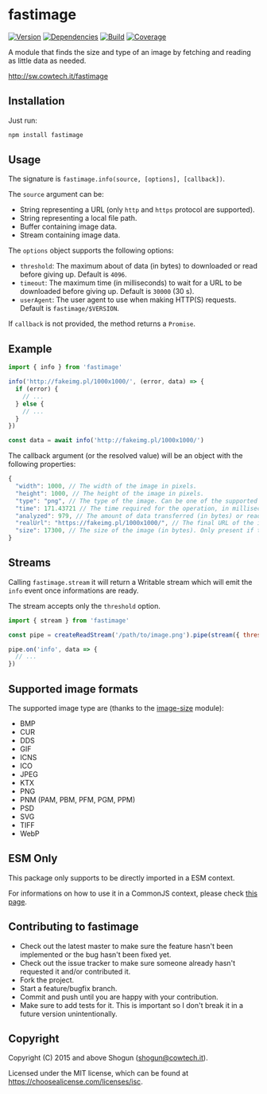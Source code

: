  # fastimage

[![Version](https://img.shields.io/npm/v/fastimage.svg)](https://npm.im/fastimage)
[![Dependencies](https://img.shields.io/librariesio/release/npm/fastimage)](https://libraries.io/npm/fastimage)
[![Build](https://github.com/ShogunPanda/fastimage/workflows/CI/badge.svg)](https://github.com/ShogunPanda/fastimage/actions?query=workflow%3ACI)
[![Coverage](https://img.shields.io/codecov/c/gh/ShogunPanda/fastimage?token=KMA8EPI3DI)](https://codecov.io/gh/ShogunPanda/fastimage)

A module that finds the size and type of an image by fetching and reading as little data as needed.

http://sw.cowtech.it/fastimage

## Installation

Just run:

```bash
npm install fastimage
```

## Usage

The signature is `fastimage.info(source, [options], [callback])`.

The `source` argument can be:

- String representing a URL (only `http` and `https` protocol are supported).
- String representing a local file path.
- Buffer containing image data.
- Stream containing image data.

The `options` object supports the following options:

- `threshold`: The maximum about of data (in bytes) to downloaded or read before giving up. Default is `4096`.
- `timeout`: The maximum time (in milliseconds) to wait for a URL to be downloaded before giving up. Default is `30000` (30 s).
- `userAgent`: The user agent to use when making HTTP(S) requests. Default is `fastimage/$VERSION`.

If `callback` is not provided, the method returns a `Promise`.

## Example

```js
import { info } from 'fastimage'

info('http://fakeimg.pl/1000x1000/', (error, data) => {
  if (error) {
    // ...
  } else {
    // ...
  }
})

const data = await info('http://fakeimg.pl/1000x1000/')
```

The callback argument (or the resolved value) will be an object with the following properties:

```js
{
  "width": 1000, // The width of the image in pixels.
  "height": 1000, // The height of the image in pixels.
  "type": "png", // The type of the image. Can be one of the supported images formats (see section below).
  "time": 171.43721 // The time required for the operation, in milliseconds.
  "analyzed": 979, // The amount of data transferred (in bytes) or read (in case of files or Buffer) to identify the image.
  "realUrl": "https://fakeimg.pl/1000x1000/", // The final URL of the image after all the redirects. Only present if the source was a URL.
  "size": 17300, // The size of the image (in bytes). Only present if the source was a URL and  if the server returned the "Content-Length" HTTP header.
}
```

## Streams

Calling `fastimage.stream` it will return a Writable stream which will emit the `info` event once informations are ready.

The stream accepts only the `threshold` option.

```js
import { stream } from 'fastimage'

const pipe = createReadStream('/path/to/image.png').pipe(stream({ threshold: 100 }))

pipe.on('info', data => {
  // ...
})
```

## Supported image formats

The supported image type are (thanks to the [image-size](https://github.com/netroy/image-size) module):

- BMP
- CUR
- DDS
- GIF
- ICNS
- ICO
- JPEG
- KTX
- PNG
- PNM (PAM, PBM, PFM, PGM, PPM)
- PSD
- SVG
- TIFF
- WebP

## ESM Only

This package only supports to be directly imported in a ESM context.

For informations on how to use it in a CommonJS context, please check [this page](https://gist.github.com/ShogunPanda/fe98fd23d77cdfb918010dbc42f4504d).

## Contributing to fastimage

- Check out the latest master to make sure the feature hasn't been implemented or the bug hasn't been fixed yet.
- Check out the issue tracker to make sure someone already hasn't requested it and/or contributed it.
- Fork the project.
- Start a feature/bugfix branch.
- Commit and push until you are happy with your contribution.
- Make sure to add tests for it. This is important so I don't break it in a future version unintentionally.

## Copyright

Copyright (C) 2015 and above Shogun (shogun@cowtech.it).

Licensed under the MIT license, which can be found at https://choosealicense.com/licenses/isc.
